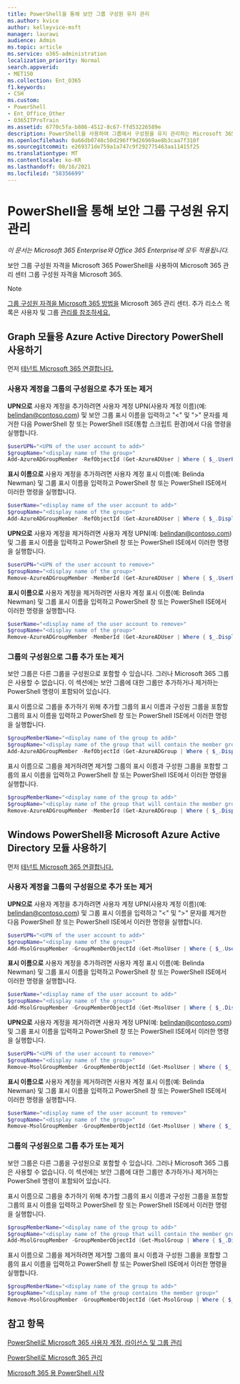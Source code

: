 ```yaml
---
title: PowerShell을 통해 보안 그룹 구성원 유지 관리
ms.author: kvice
author: kelleyvice-msft
manager: laurawi
audience: Admin
ms.topic: article
ms.service: o365-administration
localization_priority: Normal
search.appverid:
- MET150
ms.collection: Ent_O365
f1.keywords:
- CSH
ms.custom:
- PowerShell
- Ent_Office_Other
- O365ITProTrain
ms.assetid: 6770c5fa-b886-4512-8c67-ffd53226589e
description: PowerShell을 사용하여 그룹에서 구성원을 유지 관리하는 Microsoft 365 대해 자세히 알아보습니다.
ms.openlocfilehash: 0a66db0748c50d296ff9d26969ae8b3caa7f310f
ms.sourcegitcommit: e269371de759a1a747c9f292775463aa11415f25
ms.translationtype: MT
ms.contentlocale: ko-KR
ms.lasthandoff: 08/16/2021
ms.locfileid: "58356699"
---
```

# <a name="maintain-security-group-membership-with-powershell"></a>PowerShell을 통해 보안 그룹 구성원 유지 관리

*이 문서는 Microsoft 365 Enterprise와 Office 365 Enterprise에 모두 적용됩니다.*

보안 그룹 구성원 자격을 Microsoft 365 PowerShell을 사용하여 Microsoft 365 관리 센터 그룹 구성원 자격을 Microsoft 365. 

>[!Note]
>[그룹 구성원 자격을 Microsoft 365 방법을](../admin/create-groups/add-or-remove-members-from-groups.md) Microsoft 365 관리 센터. 추가 리소스 목록은 사용자 및 그룹 [관리를 참조하세요.](../admin/add-users/index.yml)
>

## <a name="use-the-azure-active-directory-powershell-for-graph-module"></a>Graph 모듈용 Azure Active Directory PowerShell 사용하기
먼저 [테넌트 Microsoft 365 연결합니다.](connect-to-microsoft-365-powershell.md#connect-with-the-azure-active-directory-powershell-for-graph-module)

### <a name="add-or-remove-user-accounts-as-members-of-a-group"></a>사용자 계정을 그룹의 구성원으로 추가 또는 제거

**UPN으로** 사용자 계정을 추가하려면 사용자 계정 UPN(사용자 계정 이름)(예: belindan@contoso.com) 및 보안 그룹 표시 이름을 입력하고 "<" 및 ">" 문자를 제거한 다음 PowerShell 창 또는 PowerShell ISE(통합 스크립트 환경)에서 다음 명령을 실행합니다.

```powershell
$userUPN="<UPN of the user account to add>"
$groupName="<display name of the group>"
Add-AzureADGroupMember -RefObjectId (Get-AzureADUser | Where { $_.UserPrincipalName -eq $userUPN }).ObjectID -ObjectId (Get-AzureADGroup | Where { $_.DisplayName -eq $groupName }).ObjectID
```

**표시 이름으로** 사용자 계정을 추가하려면 사용자 계정 표시 이름(예: Belinda Newman) 및 그룹 표시 이름을 입력하고 PowerShell 창 또는 PowerShell ISE에서 이러한 명령을 실행합니다.

```powershell
$userName="<display name of the user account to add>"
$groupName="<display name of the group>"
Add-AzureADGroupMember -RefObjectId (Get-AzureADUser | Where { $_.DisplayName -eq $userName }).ObjectID -ObjectId (Get-AzureADGroup | Where { $_.DisplayName -eq $groupName }).ObjectID
```

**UPN으로** 사용자 계정을 제거하려면 사용자 계정 UPN(예: belindan@contoso.com) 및 그룹 표시 이름을 입력하고 PowerShell 창 또는 PowerShell ISE에서 이러한 명령을 실행합니다.

```powershell
$userUPN="<UPN of the user account to remove>"
$groupName="<display name of the group>"
Remove-AzureADGroupMember -MemberId (Get-AzureADUser | Where { $_.UserPrincipalName -eq $userUPN }).ObjectID -ObjectID (Get-AzureADGroup | Where { $_.DisplayName -eq $groupName }).ObjectID
```

**표시 이름으로** 사용자 계정을 제거하려면 사용자 계정 표시 이름(예: Belinda Newman) 및 그룹 표시 이름을 입력하고 PowerShell 창 또는 PowerShell ISE에서 이러한 명령을 실행합니다.

```powershell
$userName="<display name of the user account to remove>"
$groupName="<display name of the group>"
Remove-AzureADGroupMember -MemberId (Get-AzureADUser | Where { $_.DisplayName -eq $userName }).ObjectID -ObjectID (Get-AzureADGroup | Where { $_.DisplayName -eq $groupName }).ObjectID
```

### <a name="add-or-remove-groups-as-members-of-a-group"></a>그룹의 구성원으로 그룹 추가 또는 제거

보안 그룹은 다른 그룹을 구성원으로 포함할 수 있습니다. 그러나 Microsoft 365 그룹은 사용할 수 없습니다. 이 섹션에는 보안 그룹에 대한 그룹만 추가하거나 제거하는 PowerShell 명령이 포함되어 있습니다.

표시 이름으로 그룹을 추가하기 위해 추가할 그룹의 표시 이름과 구성원 그룹을 포함할 그룹의 표시 이름을 입력하고 PowerShell 창 또는 PowerShell ISE에서 이러한 명령을 실행합니다.

```powershell
$groupMemberName="<display name of the group to add>"
$groupName="<display name of the group that will contain the member group>"
Add-AzureADGroupMember -RefObjectId (Get-AzureADGroup | Where { $_.DisplayName -eq $groupMemberName }).ObjectID -ObjectID (Get-AzureADGroup | Where { $_.DisplayName -eq $groupName }).ObjectID
```

표시 이름으로 그룹을 제거하려면 제거할 그룹의 표시 이름과 구성원 그룹을 포함할 그룹의 표시 이름을 입력하고 PowerShell 창 또는 PowerShell ISE에서 이러한 명령을 실행합니다.

```powershell
$groupMemberName="<display name of the group to add>"
$groupName="<display name of the group that will contain the member group>"
Remove-AzureADGroupMember -MemberId (Get-AzureADGroup | Where { $_.DisplayName -eq $groupMemberName }).ObjectID -ObjectID (Get-AzureADGroup | Where { $_.DisplayName -eq $groupName }).ObjectID
```

## <a name="use-the-microsoft-azure-active-directory-module-for-windows-powershell"></a>Windows PowerShell용 Microsoft Azure Active Directory 모듈 사용하기

먼저 [테넌트 Microsoft 365 연결합니다.](connect-to-microsoft-365-powershell.md#connect-with-the-microsoft-azure-active-directory-module-for-windows-powershell)


### <a name="add-or-remove-user-accounts-as-members-of-a-group"></a>사용자 계정을 그룹의 구성원으로 추가 또는 제거

**UPN으로** 사용자 계정을 추가하려면 사용자 계정 UPN(사용자 계정 이름)(예: belindan@contoso.com) 및 그룹 표시 이름을 입력하고 "<" 및 ">" 문자를 제거한 다음 PowerShell 창 또는 PowerShell ISE에서 이러한 명령을 실행합니다.

```powershell
$userUPN="<UPN of the user account to add>"
$groupName="<display name of the group>"
Add-MsolGroupMember -GroupMemberObjectId (Get-MsolUser | Where { $_.UserPrincipalName -eq $userUPN }).ObjectID -GroupObjectId (Get-MsolGroup | Where { $_.DisplayName -eq $groupName }).ObjectID
```

**표시 이름으로** 사용자 계정을 추가하려면 사용자 계정 표시 이름(예: Belinda Newman) 및 그룹 표시 이름을 입력하고 PowerShell 창 또는 PowerShell ISE에서 이러한 명령을 실행합니다.

```powershell
$userName="<display name of the user account to add>"
$groupName="<display name of the group>"
Add-MsolGroupMember -GroupMemberObjectId (Get-MsolUser | Where { $_.DisplayName -eq $userName }).ObjectID -GroupObjectId (Get-MsolGroup | Where { $_.DisplayName -eq $groupName }).ObjectID
```

**UPN으로** 사용자 계정을 제거하려면 사용자 계정 UPN(예: belindan@contoso.com) 및 그룹 표시 이름을 입력하고 PowerShell 창 또는 PowerShell ISE에서 이러한 명령을 실행합니다.

```powershell
$userUPN="<UPN of the user account to remove>"
$groupName="<display name of the group>"
Remove-MsolGroupMember -GroupMemberObjectId (Get-MsolUser | Where { $_.UserPrincipalName -eq $userUPN }).ObjectID -GroupObjectId (Get-MsolGroup | Where { $_.DisplayName -eq $groupName }).ObjectID
```

**표시 이름으로** 사용자 계정을 제거하려면 사용자 계정 표시 이름(예: Belinda Newman) 및 그룹 표시 이름을 입력하고 PowerShell 창 또는 PowerShell ISE에서 이러한 명령을 실행합니다.

```powershell
$userName="<display name of the user account to remove>"
$groupName="<display name of the group>"
Remove-MsolGroupMember -GroupMemberObjectId (Get-MsolUser | Where { $_.DisplayName -eq $userName }).ObjectID -GroupObjectId (Get-MsolGroup | Where { $_.DisplayName -eq $groupName }).ObjectID
```

### <a name="add-or-remove-groups-as-members-of-a-group"></a>그룹의 구성원으로 그룹 추가 또는 제거

보안 그룹은 다른 그룹을 구성원으로 포함할 수 있습니다. 그러나 Microsoft 365 그룹은 사용할 수 없습니다. 이 섹션에는 보안 그룹에 대한 그룹만 추가하거나 제거하는 PowerShell 명령이 포함되어 있습니다.

표시 이름으로 그룹을 추가하기 위해 추가할 그룹의 표시 이름과 구성원 그룹을 포함할 그룹의 표시 이름을 입력하고 PowerShell 창 또는 PowerShell ISE에서 이러한 명령을 실행합니다.

```powershell
$groupMemberName="<display name of the group to add>"
$groupName="<display name of the group that will contain the member group>"
Add-MsolGroupMember -GroupMemberObjectId (Get-MsolGroup | Where { $_.DisplayName -eq $groupMemberName }).ObjectID -GroupObjectId (Get-MsolGroup | Where { $_.DisplayName -eq $groupName }).ObjectID -GroupMemberType Group
```

표시 이름으로 그룹을 제거하려면 제거할 그룹의 표시 이름과 구성원 그룹을 포함할 그룹의 표시 이름을 입력하고 PowerShell 창 또는 PowerShell ISE에서 이러한 명령을 실행합니다.

```powershell
$groupMemberName="<display name of the group to add>"
$groupName="<display name of the group contains the member group>"
Remove-MsolGroupMember -GroupMemberObjectId (Get-MsolGroup | Where { $_.DisplayName -eq $groupMemberName }).ObjectID -GroupObjectId (Get-MsolGroup | Where { $_.DisplayName -eq $groupName }).ObjectID -GroupMemberType Group
```

## <a name="see-also"></a>참고 항목

[PowerShell로 Microsoft 365 사용자 계정, 라이선스 및 그룹 관리](manage-user-accounts-and-licenses-with-microsoft-365-powershell.md)
  
[PowerShell로 Microsoft 365 관리](manage-microsoft-365-with-microsoft-365-powershell.md)
  
[Microsoft 365 용 PowerShell 시작](getting-started-with-microsoft-365-powershell.md)